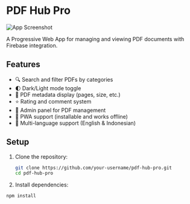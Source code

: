# PDF Hub Pro

![App Screenshot](./assets/screenshots/screenshot1.png)

A Progressive Web App for managing and viewing PDF documents with Firebase integration.

## Features

- 🔍 Search and filter PDFs by categories
- 🌓 Dark/Light mode toggle
- 📄 PDF metadata display (pages, size, etc.)
- ⭐ Rating and comment system
- 🔐 Admin panel for PDF management
- 📲 PWA support (installable and works offline)
- 💬 Multi-language support (English & Indonesian)

## Setup

1. Clone the repository:
   ```bash
   git clone https://github.com/your-username/pdf-hub-pro.git
   cd pdf-hub-pro

2. Install dependencies: 
```bash
npm install
